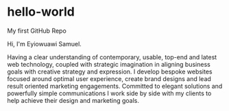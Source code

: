 # hello-world
My first GitHub Repo

Hi, I'm Eyiowuawi Samuel.

Having a clear understanding of contemporary, usable, top-end and latest web technology, coupled with strategic imagination in aligning business goals with creative strategy and expression. I develop bespoke websites focused around optimal user experience, create brand designs and lead result oriented marketing engagements. Committed to elegant solutions and powerfully simple communications I work side by side with my clients to help achieve their design and marketing goals.
